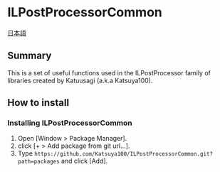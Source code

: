 # ILPostProcessorCommon
[日本語](README_ja.md)

## Summary
This is a set of useful functions used in the ILPostProcessor family of libraries created by Katuusagi (a.k.a Katsuya100).

## How to install
### Installing ILPostProcessorCommon
1. Open [Window > Package Manager].
2. click [+ > Add package from git url...].
3. Type `https://github.com/Katsuya100/ILPostProcessorCommon.git?path=packages` and click [Add].
